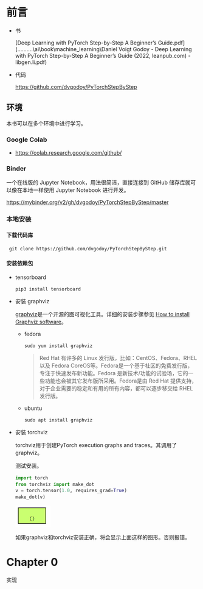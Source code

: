 # 前言

- 书

   [Deep Learning with PyTorch Step-by-Step A Beginner’s Guide.pdf](..\..\..\..\..\ai\book\machine_learning\Daniel Voigt Godoy - Deep Learning with PyTorch Step-by-Step A Beginner’s Guide (2022, leanpub.com) - libgen.li.pdf) 

- 代码

  https://github.com/dvgodoy/PyTorchStepByStep

## 环境

本书可以在多个环境中进行学习。

### Google Colab

-  https://colab.research.google.com/github/

### Binder

一个在线版的 Jupyter Notebook，用法很简洁，直接连接到 GitHub 储存库就可以像在本地一样使用 Jupyter Notebook 进行开发。

https://mybinder.org/v2/gh/dvgodoy/PyTorchStepByStep/master

### 本地安装

#### 下载代码库

~~~shell
 git clone https://github.com/dvgodoy/PyTorchStepByStep.git
~~~

#### 安装依赖包

- tensorboard 

  ~~~shell
  pip3 install tensorboard 
  ~~~

- 安装 graphviz

  [graphviz](https://graphviz.org/)是一个开源的图可视化工具。详细的安装步骤参见 [How to install Graphviz software](https://bobswift.atlassian.net/wiki/spaces/GVIZ/pages/20971549/How+to+install+Graphviz+software)。

  - fedora

    ~~~shell
    sudo yum install graphviz
    ~~~

    > Red Hat 有许多的 Linux 发行版，比如：CentOS、Fedora、RHEL以及 Fedora CoreOS等。Fedora是一个基于社区的免费发行版，专注于快速发布新功能。Fedora 是新技术/功能的试验场，它的一些功能也会被其它发布版所采用。Fedora是由 Red Hat 提供支持，对于企业需要的稳定和有用的所有内容，都可以逐步移交给 RHEL 发行版。

  - ubuntu

    ~~~shell
    sudo apt install graphviz
    ~~~

- 安装 torchviz

  torchviz用于创建PyTorch execution graphs and traces。其调用了graphviz。

  测试安装。

  ~~~python
  import torch
  from torchviz import make_dot
  v = torch.tensor(1.0, requires_grad=True)
  make_dot(v)
  ~~~

  ![image-20230409223550972](images/image-20230409223550972.png)

  如果graphviz和torchviz安装正确，将会显示上面这样的图形。否则报错。

# Chapter 0

实现

